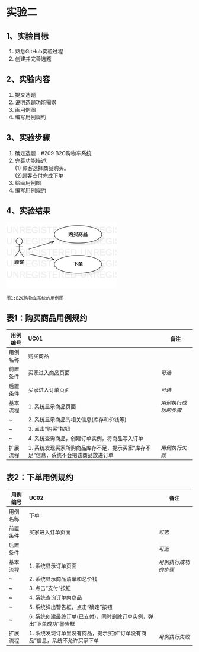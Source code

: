 # 实验二

## 1、实验目标
1. 熟悉GitHub实验过程
2. 创建并完善选题

## 2、实验内容
1. 提交选题
2. 说明选题功能需求
3. 画用例图
4. 编写用例规约

## 3、实验步骤
1. 确定选题：#209 B2C购物车系统
2. 完善功能描述:    
(1) 顾客选择商品购买。   
(2)顾客支付完成下单
3. 绘画用例图
4. 编写用例规约

## 4、实验结果
![UML图](https://github.com/AngleBeatQAQ/uml-modeling-2020/blob/master/students/1714080902425/Model2.jpg)

    图1:B2C购物车系统的用例图
    
## 表1：购买商品用例规约  

用例编号  | UC01 | 备注  
-|:-|-  
用例名称  | 购买商品  |   
前置条件  | 买家进入商品页面   | *可选*   
后置条件  | 买家进入订单页面   | *可选*   
基本流程  | 1. 系统显示商品页面  |*用例执行成功的步骤*  
~| 2. 系统显示商品的相关信息(库存和价钱等)  | 
~| 3. 点击“购买”按钮  |
~| 4. 系统查询商品，创建订单实例，将商品写入订单  |      
扩展流程  | 1. 系统发现买家所购商品库存不足，提示买家“库存不足”信息，系统不会把该商品放进订单 |*用例执行失败* 

## 表2：下单用例规约  

用例编号  | UC02 | 备注  
-|:-|-  
用例名称  | 下单  |   
前置条件  | 买家进入订单页面   | *可选*   
后置条件  |    | *可选*   
基本流程  | 1. 系统显示订单页面  |*用例执行成功的步骤*  
~| 2. 系统显示商品清单和总价钱  |
~| 3. 点击“支付”按钮  |   
~| 4. 系统查询订单内商品 |
~| 5. 系统弹出警告框，点击“确定”按钮 |
~| 6. 系统创建最终订单(已支付)，同时删除订单实例，弹出“下单成功”警告框 |
扩展流程  | 1. 系统发现订单里没有商品，提示买家“订单没有商品”信息，系统不允许买家下单 |*用例执行失败* 
